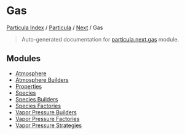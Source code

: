 # Gas

[Particula Index](../../../README.md#particula-index) / [Particula](../../index.md#particula) / [Next](../index.md#next) / Gas

> Auto-generated documentation for [particula.next.gas](https://github.com/uncscode/particula/blob/main/particula/next/gas/__init__.py) module.

## Modules

- [Atmosphere](./atmosphere.md)
- [Atmosphere Builders](./atmosphere_builders.md)
- [Properties](properties/index.md)
- [Species](./species.md)
- [Species Builders](./species_builders.md)
- [Species Factories](./species_factories.md)
- [Vapor Pressure Builders](./vapor_pressure_builders.md)
- [Vapor Pressure Factories](./vapor_pressure_factories.md)
- [Vapor Pressure Strategies](./vapor_pressure_strategies.md)
